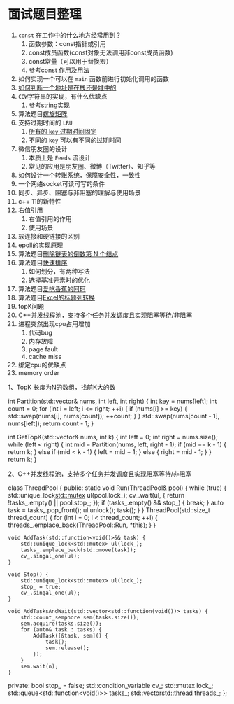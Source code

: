 # 面试题目整理

1. `const` 在工作中的什么地方经常用到？
   1. 函数参数：const指针或引用
   2. const成员函数(const对象无法调用非const成员函数)
   3. const常量（可以用于替换宏）
   4. 参考[const 作用及用法](../cpp/C%2B%2B%20%E9%9D%A2%E8%AF%95%E7%AA%81%E7%A0%B4/3.%20C%2B%2B%20%E5%85%B3%E9%94%AE%E5%AD%97%E4%B8%8E%E5%85%B3%E9%94%AE%E5%BA%93%E5%87%BD%E6%95%B0/3.%20const%20%E4%BD%9C%E7%94%A8%E5%8F%8A%E7%94%A8%E6%B3%95.md)
2. 如何实现一个可以在 `main` 函数前进行初始化调用的函数
3. [如何判断一个地址是在栈还是堆中的](../cpp/C%2B%2B%20%E9%9D%A2%E8%AF%95%E7%AA%81%E7%A0%B4/1.%20C%2B%2B%20%E7%BC%96%E8%AF%91%E4%B8%8E%E5%86%85%E5%AD%98%E7%9B%B8%E5%85%B3/13.%20%E5%A6%82%E4%BD%95%E5%88%A4%E6%96%AD%E4%B8%80%E4%B8%AA%E5%9C%B0%E5%9D%80%E6%98%AF%E5%9C%A8%E6%A0%88%E8%BF%98%E6%98%AF%E5%A0%86%E4%B8%AD%E7%9A%84.md)
4. `COW`字符串的实现，有什么优缺点
   1. 参考[string实现](https://github.com/gwq5210/gtl/blob/main/docs/string.md)
5. 算法题目[螺旋矩阵](https://github.com/gwq5210/leetcode_solution/blob/main/algorithm/54.%20%E8%9E%BA%E6%97%8B%E7%9F%A9%E9%98%B5.cc)
6. 支持过期时间的 `LRU`
   1. [所有的 `key` 过期时间固定](https://github.com/gwq5210/leetcode_solution/blob/main/algorithm/146.%20LRU%E7%BC%93%E5%AD%98.cc)
   2. 不同的 `key` 可以有不同的过期时间
7. 微信朋友圈的设计
   1. 本质上是 `Feeds` 流设计
   2. 常见的应用是朋友圈、微博（Twitter）、知乎等
8. 如何设计一个转账系统，保障安全性，一致性
9. 一个网络socket可读可写的条件
10. 同步、异步、阻塞与非阻塞的理解与使用场景
11. c++ 11的新特性
12. 右值引用
    1. 右值引用的作用
    2. 使用场景
13. 软连接和硬链接的区别
14. epoll的实现原理
15. 算法题目[删除链表的倒数第 N 个结点](https://leetcode.cn/problems/remove-nth-node-from-end-of-list/description/)
16. 算法题目[快速排序](1)
    1. 如何划分，有两种写法
    2. 选择基准元素时的优化
17. 算法题目[爱吃香蕉的阿珂](1)
18. 算法题目[Excel的标题列转换](1)
19. topK问题
20. C++并发线程池，支持多个任务并发调度且实现阻塞等待/非阻塞
21. 进程突然出现cpu占用增加
    1. 代码bug
    2. 内存故障
    3. page fault
    4. cache miss
22. 绑定cpu的优缺点
23. memory order

1、TopK 长度为N的数组，找前K大的数


int Partition(std::vector<int>& nums, int left, int right) {
	int key = nums[left];
	int count = 0;
	for (int i = left; i <= right; ++i) {
		if (nums[i] >= key) {
			std::swap(nums[i], nums[count]);
			++count;
		}
	}
	std::swap(nums[count - 1], nums[left]);
	return count - 1;
}

int GetTopK(std::vector<int>& nums, int k) {
	int left = 0;
	int right = nums.size();
	while (left < right) {
		int mid = Partition(nums, left, right - 1);
		if (mid == k - 1) {
			return k;
		} else if (mid < k - 1) {
			left = mid + 1;
		} else {
			right = mid - 1;
		}
}
return k;
}




2、C++并发线程池，支持多个任务并发调度且实现阻塞等待/非阻塞


class ThreadPool {
 public:
	static void Run(ThreadPool& pool) {
		while (true) {
			std::unique_lock<std::mutex> ul(pool.lock_);
			cv_.wait(ul, []() {
				return !tasks_.empty() || pool.stop_;
			});
			if (tasks_.empty() && stop_) {
				break;
			}
			auto task = tasks_.pop_front();
			ul.unlock();
			task();
		}
	}
	ThreadPool(std::size_t thread_count) {
		for (int i = 0; i < thread_count; ++i) {
			threads_.emplace_back(ThreadPool::Run, *this);
		}
	}

	void AddTask(std::function<void()>&& task) {
		std::unique_lock<std::mutex> ul(lock_);
		tasks_.emplace_back(std::move(task));
		cv_.singal_one(ul);
	}

	void Stop() {
		std::unique_lock<std::mutex> ul(lock_);
		stop_ = true;
		cv_.singal_one(ul);
	}

	void AddTasksAndWait(std::vector<std::function(void())> tasks) {
		std::count_semphore sem(tasks.size());
		sem.acquire(tasks.size());
		for (auto& task : tasks) {
			AddTask([&task, sem]() {
				task();
				sem.release();
			});
		}
		sem.wait(n);
	}

 private:
	bool stop_ = false;
	std::condition_variable cv_;
	std::mutex lock_;
	std::queue<std::function<void()>> tasks_;
	std::vector<std::thread> threads_;
};


